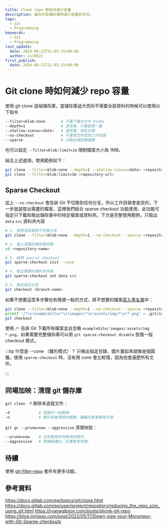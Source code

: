 ```yaml
---
title: Clone repo 時如何減少容量
description: 操作大型儲存庫時減少容量的方式。
tags:
  - Git
  - Programming
keywords:
  - Git
  - Programming
last_update:
  date: 2024-08-22T21:03:25+08:00
  author: zsl0621
first_publish:
  date: 2024-08-22T21:03:25+08:00
---
```


# Git clone 時如何減少 repo 容量

使用 git clone 遠端儲存庫，當儲存庫過大而你不需要全部資料的時候可以使用以下指令

```sh
--filter=blob:none       # 不要下載大文件 blobs
--depth=1                # 淺克隆，只複製第一層
--shallow-since=<date>   # 淺克隆，限定日期
--no-checkout            # 不會把文件放到工作目錄
--sparse                 # 只取出根目錄檔案
```

也可以設定 `--filter=blob:limit=1m` 限制檔案大小為 1MB。

結合上述選項，使用範例如下：

```sh
git clone --filter=blob:none --depth=1 --shallow-since=<date> <repository-url>
git clone --filter=blob:limit=1m <repository-url>
```

## Sparse Checkout

加上 `--no-checkout` 會告訴 Git 不切換到任何分支，所以工作目錄會是空的，下一步就是取出需要的檔案，這裡我們結合 sparse checkout 功能使用，此功能可指定只下載和檢出儲存庫中的特定檔案或資料夾。下方是完整使用範例，只取出 `data` `src` 資料夾內容

```sh
# 1. 使用淺克隆和不切換分支
git clone --filter=blob:none --depth=1 --no-checkout --sparse <repository-url>

# 2. 進入克隆的儲存庫目錄
cd <repository-name>

# 3. 啟用 sparse checkout
git sparse-checkout init --cone

# 4. 取出需要的資料夾內容
git sparse-checkout set data src

# 5. 檢出指定分支
git checkout <branch-name>
```

如果不想要這麼多步驟也有簡便一點的方式，將不想要的檔案[寫入黑名單](https://ryanagibson.com/posts/shrink-git-repo/#as-a-user)中：

```sh
git clone --filter=blob:none --depth=1 --no-checkout --sparse <repository-url>
printf '/*\n!exampleSite/*\n!images/*\n!assets/img/*\n!*.png' > .git/info/sparse-checkout
git checkout
```

使用 `/*` 告訴 Git 下載所有檔案並且忽略 `exampleSite/` `images/` `assets/img`  `*.png`，如果需要完整儲存庫可以用 `git sparse-checkout disable` 恢復一般 checkout 模式。

:::tip 什麼是 --cone （錐形模式）？
只檢出指定目錄，圖片畫起來就像是個圓錐。使用 `sparse-checkout` 時，沒有用 cone 會比較慢，因為他會遍歷所有文件。
<!-- - cone 模式每次設定都會覆蓋之前的規則，非 cone 模式則是累加規則。 -->
:::

## 同場加映：清理 git 儲存庫

`git clean -f` 刪除未追蹤文件：

```sh
-d             # 目錄也一起刪掉
-n             # 顯示將被清除的檔案，建議先看會刪除什麼
```

`git gc --prune=now --aggressive` 清理快取：

```sh
--prune=now    # 立刻刪除所有無用的物件。
--aggressive   # 更積極優化，花費更多時間。
```

## 待續

使用 [git-filter-repo](https://github.com/newren/git-filter-repo) 套件有更多功能。

## 參考資料

https://docs.gitlab.com/ee/topics/git/clone.html
https://docs.gitlab.com/ee/user/project/repository/reducing_the_repo_size_using_git.html
https://ryanagibson.com/posts/shrink-git-repo
https://blog.miniasp.com/post/2022/05/17/Down-size-your-Monorepo-with-Git-Sparse-checkouts
